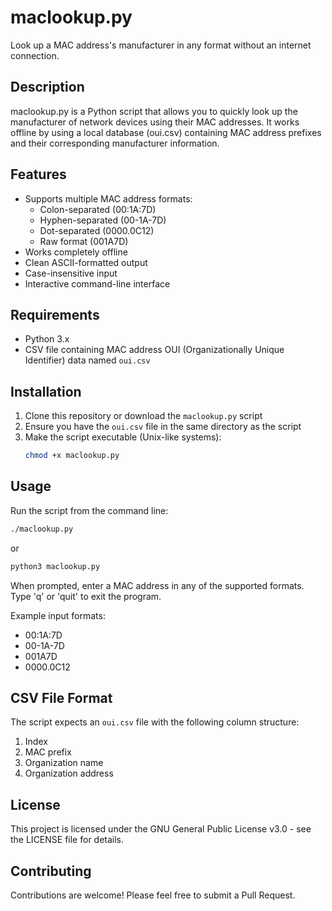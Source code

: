 # maclookup.py

Look up a MAC address's manufacturer in any format without an internet connection.

## Description

maclookup.py is a Python script that allows you to quickly look up the manufacturer of network devices using their MAC addresses. It works offline by using a local database (oui.csv) containing MAC address prefixes and their corresponding manufacturer information.

## Features

- Supports multiple MAC address formats:
  - Colon-separated (00:1A:7D)
  - Hyphen-separated (00-1A-7D)
  - Dot-separated (0000.0C12)
  - Raw format (001A7D)
- Works completely offline
- Clean ASCII-formatted output
- Case-insensitive input
- Interactive command-line interface

## Requirements

- Python 3.x
- CSV file containing MAC address OUI (Organizationally Unique Identifier) data named `oui.csv`

## Installation

1. Clone this repository or download the `maclookup.py` script
2. Ensure you have the `oui.csv` file in the same directory as the script
3. Make the script executable (Unix-like systems):
   ```bash
   chmod +x maclookup.py
   ```

## Usage

Run the script from the command line:

```bash
./maclookup.py
```

or

```bash
python3 maclookup.py
```

When prompted, enter a MAC address in any of the supported formats. Type 'q' or 'quit' to exit the program.

Example input formats:
- 00:1A:7D
- 00-1A-7D
- 001A7D
- 0000.0C12

## CSV File Format

The script expects an `oui.csv` file with the following column structure:
1. Index
2. MAC prefix
3. Organization name
4. Organization address

## License

This project is licensed under the GNU General Public License v3.0 - see the LICENSE file for details.

## Contributing

Contributions are welcome! Please feel free to submit a Pull Request.
